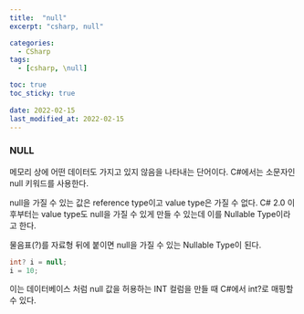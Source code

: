 ```yaml
---
title:  "null"
excerpt: "csharp, null"

categories:
  - CSharp
tags:
  - [csharp, \null]

toc: true
toc_sticky: true
 
date: 2022-02-15 
last_modified_at: 2022-02-15
---
```


### NULL

메모리 상에 어떤 데이터도 가지고 있지 않음을 나타내는 단어이다. C#에서는 소문자인 null 키워드를 사용한다.

null을 가질 수 있는 값은 reference type이고 value type은 가질 수 없다. C# 2.0 이후부터는 value type도 null을 가질 수 있게 만들 수 있는데 이를 Nullable Type이라고 한다.  

물음표(?)를 자료형 뒤에 붙이면 null을 가질 수 있는 Nullable Type이 된다. 

```cs
int? i = null;
i = 10;
```

이는 데이터베이스 처럼 null 값을 허용하는 INT 컬럼을 만들 때 C#에서 int?로 매핑할 수 있다.  
